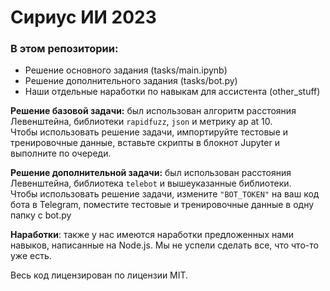 # Сириус ИИ 2023
### В этом репозитории:
- Решение основного задания (tasks/main.ipynb)
- Решение дополнительного задания (tasks/bot.py)
- Наши отдельные наработки по навыкам для ассистента (other_stuff)

**Решение базовой задачи:** был использован алгоритм расстояния Левенштейна, библиотеки `rapidfuzz`, `json` и метрику ap at 10.<br>
Чтобы использовать решение задачи, импортируйте тестовые и тренировочные данные, вставьте скрипты в блокнот Jupyter и выполните по очереди.

**Решение дополнительной задачи:** был использован расстояния Левенштейна, библиотека `telebot` и вышеуказанные библиотеки.<br>
Чтобы использовать решение задачи, измените `"BOT_TOKEN"` на ваш код бота в Telegram, поместите тестовые и тренировочные данные в одну папку с bot.py

**Наработки**: также у нас имеются наработки предложенных нами навыков, написанные на Node.js. Мы не успели сделать все, что что-то уже есть.<br>

Весь код лицензирован по лицензии MIT.
